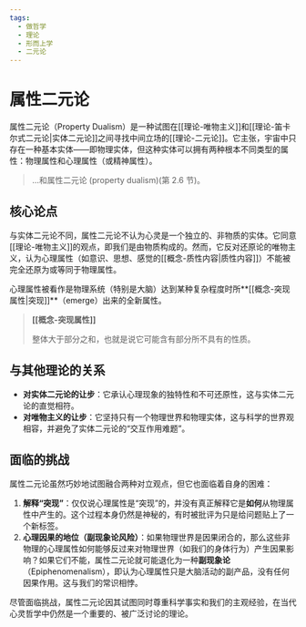 ```yaml
---
tags:
  - 做哲学
  - 理论
  - 形而上学
  - 二元论
---
```


# 属性二元论

属性二元论（Property Dualism）是一种试图在[[理论-唯物主义]]和[[理论-笛卡尔式二元论|实体二元论]]之间寻找中间立场的[[理论-二元论]]。它主张，宇宙中只存在一种基本实体——即物理实体，但这种实体可以拥有两种根本不同类型的属性：物理属性和心理属性（或精神属性）。

> ...和属性二元论 (property dualism)(第 2.6 节)。

## 核心论点

与实体二元论不同，属性二元论不认为心灵是一个独立的、非物质的实体。它同意[[理论-唯物主义]]的观点，即我们是由物质构成的。然而，它反对还原论的唯物主义，认为心理属性（如意识、思想、感觉的[[概念-质性内容|质性内容]]）不能被完全还原为或等同于物理属性。

心理属性被看作是物理系统（特别是大脑）达到某种复杂程度时所**[[概念-突现属性|突现]]**（emerge）出来的全新属性。

> **[[概念-突现属性]]**
>
> 整体大于部分之和，也就是说它可能含有部分所不具有的性质。

## 与其他理论的关系

*   **对实体二元论的让步**：它承认心理现象的独特性和不可还原性，这与实体二元论的直觉相符。
*   **对唯物主义的让步**：它坚持只有一个物理世界和物理实体，这与科学的世界观相容，并避免了实体二元论的“交互作用难题”。

## 面临的挑战

属性二元论虽然巧妙地试图融合两种对立观点，但它也面临着自身的困难：

1.  **解释“突现”**：仅仅说心理属性是“突现”的，并没有真正解释它是**如何**从物理属性中产生的。这个过程本身仍然是神秘的，有时被批评为只是给问题贴上了一个新标签。
2.  **心理因果的地位（副现象论风险）**：如果物理世界是因果闭合的，那么这些非物理的心理属性如何能够反过来对物理世界（如我们的身体行为）产生因果影响？如果它们不能，属性二元论就可能退化为一种**副现象论**（Epiphenomenalism），即认为心理属性只是大脑活动的副产品，没有任何因果作用。这与我们的常识相悖。

尽管面临挑战，属性二元论因其试图同时尊重科学事实和我们的主观经验，在当代心灵哲学中仍然是一个重要的、被广泛讨论的理论。

